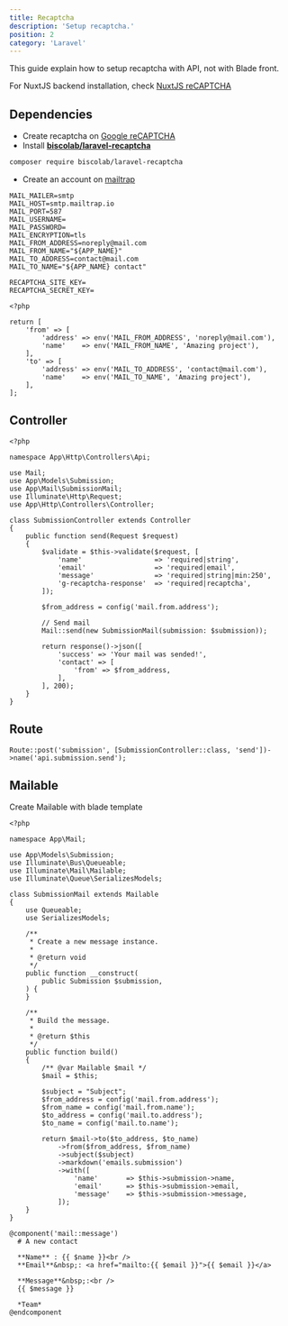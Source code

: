 ```yaml
---
title: Recaptcha
description: 'Setup recaptcha.'
position: 2
category: 'Laravel'
---
```


This guide explain how to setup recaptcha with API, not with Blade front.

<content-alert>

For NuxtJS backend installation, check [NuxtJS reCAPTCHA](/documentation/development/frameworks/nuxtjs/recaptcha)

</content-alert>

## Dependencies

- Create recaptcha on [Google reCAPTCHA](https://www.google.com/recaptcha/admin)
- Install [**biscolab/laravel-recaptcha**](https://github.com/biscolab/laravel-recaptcha)

```bash
composer require biscolab/laravel-recaptcha
```

- Create an account on [mailtrap](https://mailtrap.io)

```js[.env]
MAIL_MAILER=smtp
MAIL_HOST=smtp.mailtrap.io
MAIL_PORT=587
MAIL_USERNAME=
MAIL_PASSWORD=
MAIL_ENCRYPTION=tls
MAIL_FROM_ADDRESS=noreply@mail.com
MAIL_FROM_NAME="${APP_NAME}"
MAIL_TO_ADDRESS=contact@mail.com
MAIL_TO_NAME="${APP_NAME} contact"

RECAPTCHA_SITE_KEY=
RECAPTCHA_SECRET_KEY=
```

```php[config/mail.php]
<?php

return [
    'from' => [
        'address' => env('MAIL_FROM_ADDRESS', 'noreply@mail.com'),
        'name'    => env('MAIL_FROM_NAME', 'Amazing project'),
    ],
    'to' => [
        'address' => env('MAIL_TO_ADDRESS', 'contact@mail.com'),
        'name'    => env('MAIL_TO_NAME', 'Amazing project'),
    ],
];
```

## Controller

```php[app/Http/Controllers/Api/SubmissionController.php]
<?php

namespace App\Http\Controllers\Api;

use Mail;
use App\Models\Submission;
use App\Mail\SubmissionMail;
use Illuminate\Http\Request;
use App\Http\Controllers\Controller;

class SubmissionController extends Controller
{
    public function send(Request $request)
    {
        $validate = $this->validate($request, [
            'name'                  => 'required|string',
            'email'                 => 'required|email',
            'message'               => 'required|string|min:250',
            'g-recaptcha-response'  => 'required|recaptcha',
        ]);
        
        $from_address = config('mail.from.address');

        // Send mail
        Mail::send(new SubmissionMail(submission: $submission));

        return response()->json([
            'success' => 'Your mail was sended!',
            'contact' => [
                'from' => $from_address,
            ],
        ], 200);
    }
}
```

## Route

```php[routes/api.php]
Route::post('submission', [SubmissionController::class, 'send'])->name('api.submission.send');
```

## Mailable

Create Mailable with blade template

```php[app/Mail/SubmissionMail.php]
<?php

namespace App\Mail;

use App\Models\Submission;
use Illuminate\Bus\Queueable;
use Illuminate\Mail\Mailable;
use Illuminate\Queue\SerializesModels;

class SubmissionMail extends Mailable
{
    use Queueable;
    use SerializesModels;

    /**
     * Create a new message instance.
     *
     * @return void
     */
    public function __construct(
        public Submission $submission,
    ) {
    }

    /**
     * Build the message.
     *
     * @return $this
     */
    public function build()
    {
        /** @var Mailable $mail */
        $mail = $this;

        $subject = "Subject";
        $from_address = config('mail.from.address');
        $from_name = config('mail.from.name');
        $to_address = config('mail.to.address');
        $to_name = config('mail.to.name');

        return $mail->to($to_address, $to_name)
            ->from($from_address, $from_name)
            ->subject($subject)
            ->markdown('emails.submission')
            ->with([
                'name'       => $this->submission->name,
                'email'      => $this->submission->email,
                'message'    => $this->submission->message,
            ]);
    }
}
```

```php[resources/views/emails/submission.blade.php]
@component('mail::message')
  # A new contact

  **Name** : {{ $name }}<br />
  **Email**&nbsp;: <a href="mailto:{{ $email }}">{{ $email }}</a>

  **Message**&nbsp;:<br />
  {{ $message }}

  *Team*
@endcomponent
```
